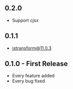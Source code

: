 ## 0.2.0
* Support cjsx

## 0.1.1
* jstransform@11.0.3

## 0.1.0 - First Release
* Every feature added
* Every bug fixed
